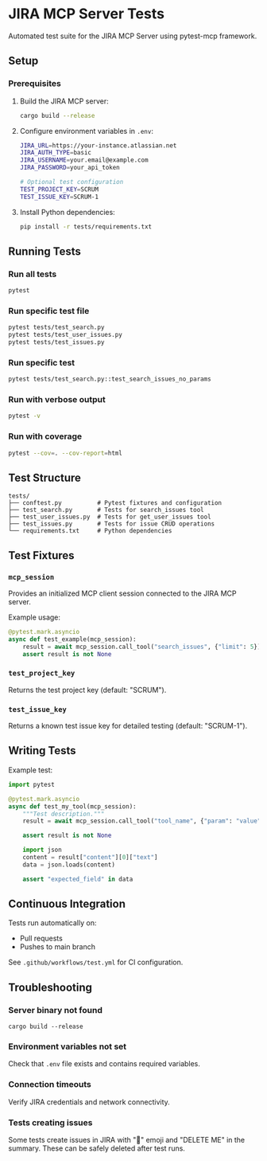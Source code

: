 # JIRA MCP Server Tests

Automated test suite for the JIRA MCP Server using pytest-mcp framework.

## Setup

### Prerequisites

1. Build the JIRA MCP server:
   ```bash
   cargo build --release
   ```

2. Configure environment variables in `.env`:
   ```bash
   JIRA_URL=https://your-instance.atlassian.net
   JIRA_AUTH_TYPE=basic
   JIRA_USERNAME=your.email@example.com
   JIRA_PASSWORD=your_api_token

   # Optional test configuration
   TEST_PROJECT_KEY=SCRUM
   TEST_ISSUE_KEY=SCRUM-1
   ```

3. Install Python dependencies:
   ```bash
   pip install -r tests/requirements.txt
   ```

## Running Tests

### Run all tests
```bash
pytest
```

### Run specific test file
```bash
pytest tests/test_search.py
pytest tests/test_user_issues.py
pytest tests/test_issues.py
```

### Run specific test
```bash
pytest tests/test_search.py::test_search_issues_no_params
```

### Run with verbose output
```bash
pytest -v
```

### Run with coverage
```bash
pytest --cov=. --cov-report=html
```

## Test Structure

```
tests/
├── conftest.py          # Pytest fixtures and configuration
├── test_search.py       # Tests for search_issues tool
├── test_user_issues.py  # Tests for get_user_issues tool
├── test_issues.py       # Tests for issue CRUD operations
└── requirements.txt     # Python dependencies
```

## Test Fixtures

### `mcp_session`
Provides an initialized MCP client session connected to the JIRA MCP server.

Example usage:
```python
@pytest.mark.asyncio
async def test_example(mcp_session):
    result = await mcp_session.call_tool("search_issues", {"limit": 5})
    assert result is not None
```

### `test_project_key`
Returns the test project key (default: "SCRUM").

### `test_issue_key`
Returns a known test issue key for detailed testing (default: "SCRUM-1").

## Writing Tests

Example test:
```python
import pytest

@pytest.mark.asyncio
async def test_my_tool(mcp_session):
    """Test description."""
    result = await mcp_session.call_tool("tool_name", {"param": "value"})

    assert result is not None

    import json
    content = result["content"][0]["text"]
    data = json.loads(content)

    assert "expected_field" in data
```

## Continuous Integration

Tests run automatically on:
- Pull requests
- Pushes to main branch

See `.github/workflows/test.yml` for CI configuration.

## Troubleshooting

### Server binary not found
```
cargo build --release
```

### Environment variables not set
Check that `.env` file exists and contains required variables.

### Connection timeouts
Verify JIRA credentials and network connectivity.

### Tests creating issues
Some tests create issues in JIRA with "🧪" emoji and "DELETE ME" in the summary.
These can be safely deleted after test runs.
